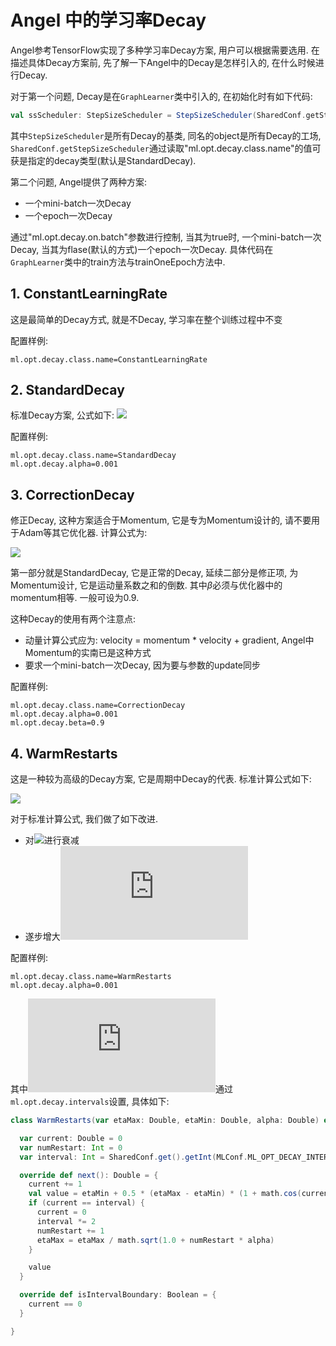 # Angel 中的学习率Decay

Angel参考TensorFlow实现了多种学习率Decay方案, 用户可以根据需要选用. 在描述具体Decay方案前, 先了解一下Angel中的Decay是怎样引入的, 在什么时候进行Decay.

对于第一个问题, Decay是在`GraphLearner`类中引入的, 在初始化时有如下代码:
```scala
val ssScheduler: StepSizeScheduler = StepSizeScheduler(SharedConf.getStepSizeScheduler, lr0)
```
其中`StepSizeScheduler`是所有Decay的基类, 同名的object是所有Decay的工场, `SharedConf.getStepSizeScheduler`通过读取"ml.opt.decay.class.name"的值可获是指定的decay类型(默认是StandardDecay).

第二个问题, Angel提供了两种方案:
- 一个mini-batch一次Decay
- 一个epoch一次Decay

通过"ml.opt.decay.on.batch"参数进行控制, 当其为true时, 一个mini-batch一次Decay, 当其为flase(默认的方式)一个epoch一次Decay. 具体代码在`GraphLearner`类中的train方法与trainOneEpoch方法中.


## 1. ConstantLearningRate
这是最简单的Decay方式, 就是不Decay, 学习率在整个训练过程中不变

配置样例:
```
ml.opt.decay.class.name=ConstantLearningRate
```

## 2. StandardDecay
标准Decay方案, 公式如下:
![](http://latex.codecogs.com/png.latex?lr_{t}=\frac{lr_0}{\sqrt{1+\alpha\cdot%20t}})

配置样例:
```
ml.opt.decay.class.name=StandardDecay
ml.opt.decay.alpha=0.001
```
## 3. CorrectionDecay
修正Decay, 这种方案适合于Momentum, 它是专为Momentum设计的, 请不要用于Adam等其它优化器. 计算公式为:

![](http://latex.codecogs.com/png.latex?lr_{t}=\frac{lr_0}{\sqrt{1+\alpha\cdot%20t}}\cdot\frac{1-\beta}{1-\beta^t})

第一部分就是StandardDecay, 它是正常的Decay, 延续二部分是修正项, 为Momentum设计, 它是运动量系数之和的倒数. 其中$\beta$必须与优化器中的momentum相等. 一般可设为0.9. 

这种Decay的使用有两个注意点:
- 动量计算公式应为: velocity = momentum * velocity + gradient, Angel中Momentum的实南已是这种方式
- 要求一个mini-batch一次Decay, 因为要与参数的update同步

配置样例:
```
ml.opt.decay.class.name=CorrectionDecay
ml.opt.decay.alpha=0.001
ml.opt.decay.beta=0.9
```
## 4. WarmRestarts
这是一种较为高级的Decay方案, 它是周期中Decay的代表. 标准计算公式如下:

![](http://latex.codecogs.com/png.latex?lr_t=lr_{min}+\frac{1}{2}\cdot\frac{lr_{max}-lr_{min}}{1+\cos{(\frac{t}{interval}\pi)}})

对于标准计算公式, 我们做了如下改进. 
- 对![](http://latex.codecogs.com/png.latex?lr_{max})进行衰减
- 遂步增大![](http://latex.codecogs.com/png.latex?interval)

配置样例:
```
ml.opt.decay.class.name=WarmRestarts
ml.opt.decay.alpha=0.001
```

其中![](http://latex.codecogs.com/png.latex?interval)通过`ml.opt.decay.intervals`设置, 具体如下:
```scala
class WarmRestarts(var etaMax: Double, etaMin: Double, alpha: Double) extends StepSizeScheduler {

  var current: Double = 0
  var numRestart: Int = 0
  var interval: Int = SharedConf.get().getInt(MLConf.ML_OPT_DECAY_INTERVALS, 100)

  override def next(): Double = {
    current += 1
    val value = etaMin + 0.5 * (etaMax - etaMin) * (1 + math.cos(current / interval * math.Pi))
    if (current == interval) {
      current = 0
      interval *= 2
      numRestart += 1
      etaMax = etaMax / math.sqrt(1.0 + numRestart * alpha)
    }

    value
  }

  override def isIntervalBoundary: Boolean = {
    current == 0
  }

}
```
